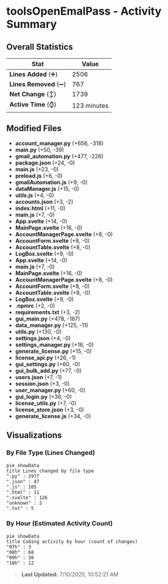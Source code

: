# toolsOpenEmalPass - Activity Summary 

## Overall Statistics

| Stat                   | Value                                                             |
| ---------------------- | ----------------------------------------------------------------- |
| **Lines Added** (➕)   | 2506                                          |
| **Lines Removed** (➖) | 767                                        |
| **Net Change** (↕)    | 1739                |
| **Active Time** (⌚)   | 123 minutes |


## Modified Files
- **account_manager.py** (+656, -318)
- **main.py** (+50, -39)
- **gmail_automation.py** (+477, -226)
- **package.json** (+24, -0)
- **main.js** (+23, -0)
- **preload.js** (+6, -0)
- **gmailAutomation.js** (+9, -0)
- **dataManager.js** (+15, -0)
- **utils.js** (+4, -0)
- **accounts.json** (+3, -2)
- **index.html** (+11, -0)
- **main.js** (+7, -0)
- **App.svelte** (+14, -0)
- **MainPage.svelte** (+16, -0)
- **AccountManagerPage.svelte** (+8, -0)
- **AccountForm.svelte** (+8, -0)
- **AccountTable.svelte** (+8, -0)
- **LogBox.svelte** (+9, -0)
- **App.svelte** (+14, -0)
- **main.js** (+7, -0)
- **MainPage.svelte** (+16, -0)
- **AccountManagerPage.svelte** (+8, -0)
- **AccountForm.svelte** (+8, -0)
- **AccountTable.svelte** (+8, -0)
- **LogBox.svelte** (+9, -0)
- **.npmrc** (+2, -0)
- **requirements.txt** (+3, -2)
- **gui_main.py** (+478, -167)
- **data_manager.py** (+125, -11)
- **utils.py** (+130, -0)
- **settings.json** (+4, -0)
- **settings_manager.py** (+18, -0)
- **generate_license.py** (+15, -0)
- **license_api.py** (+26, -1)
- **gui_settings.py** (+60, -0)
- **gui_bulk_add.py** (+77, -0)
- **users.json** (+7, -1)
- **session.json** (+3, -0)
- **user_manager.py** (+60, -0)
- **gui_login.py** (+36, -0)
- **license_utils.py** (+7, -0)
- **license_store.json** (+3, -0)
- **generate_license.js** (+34, -0)

## Visualizations

### By File Type (Lines Changed)

```mermaid
pie showData
title Lines changed by file type
".py" : 2977
".json" : 47
".js" : 105
".html" : 11
".svelte" : 126
"unknown" : 2
".txt" : 5
```

### By Hour (Estimated Activity Count)

```mermaid
pie showData
title Coding activity by hour (count of changes)
"07h" : 3
"08h" : 68
"09h" : 30
"10h" : 12
```


> **Last Updated:** 7/10/2025, 10:52:21 AM